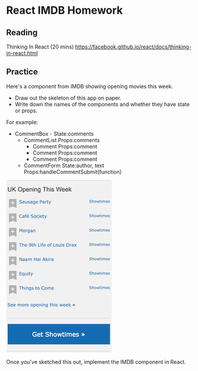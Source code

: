 # React IMDB Homework

## Reading

Thinking In React (20 mins) https://facebook.github.io/react/docs/thinking-in-react.html

## Practice

Here's a component from IMDB showing opening movies this week.

- Draw out the skeleton of this app on paper.
- Write down the names of the components and whether they have state or props.

For example:
- CommentBox - State:comments
  - CommentList Props:comments
    - Comment Props:comment
    - Comment Props:comment
    - Comment Props:comment
  - CommentForm State:author, text Props:handleCommentSubmit(function)

![IMDB UK Opening This Week](imdb-opening-this-week.png)

Once you've sketched this out, implement the IMDB component in React.
